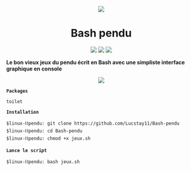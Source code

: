 <p align="center">
<img src=".pendu.png">
</p>
<h1 align="center">Bash pendu</h1>
<p align="center">
  <img src="https://img.shields.io/badge/Author-Lucstay11-cyan?style=flat-square">
  <img src="https://img.shields.io/badge/Open%20Source-Yes-cyan?style=flat-square">
  <img src="https://img.shields.io/badge/Written%20In-Bash-cyan?style=flat-square">
</p>

<b align="center">Le bon vieux jeux du pendu écrit en Bash avec une simpliste interface graphique en console</b>
<p align="center">
<img src=".enter.png">
</p>


**`Packages`**

```
toilet
```
**`Installation`**
```
$linux-⛓pendu: git clone https://github.com/Lucstay11/Bash-pendu
$linux-⛓pendu: cd Bash-pendu
$linux-⛓pendu: chmod +x jeux.sh
``` 

**`Lance le script`**

```
$linux-⛓pendu: bash jeux.sh
```
